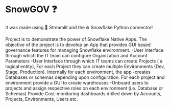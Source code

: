 # SnowGOV :question:
It was made using 🎈 Streamlit and the ❄️ Snowflake Python connector!

Project is to demonstrate the power of Snowflake Native Apps. The objective of the project is to develop an App that provides GUI based governance features for managing Snowflake environment.
-User interface through which the IT team can configure Organization and Account Parameters
-User Interface through which IT teams can create Projects ( a logical entity), For each Project they can create multiple Environments (Dev, Stage, Production). Internally for each environment, the app
-creates Databases or schemas depending upon configuration. For each project and environment provide a GUI to create warehouses
-Onboard users to projects and assign respective roles on each environment (i.e. Database or Schemas)
Provide Cost-monitoring dashboards drilled down by Accounts, Projects, Environments, Users etc.
